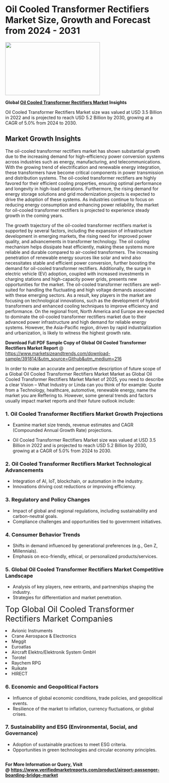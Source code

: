 <H1>Oil Cooled Transformer Rectifiers Market Size, Growth and Forecast from 2024 - 2031</H1><img class="aligncenter size-medium wp-image-584254" src="https://thirdeyenews.in/wp-content/uploads/2024/09/Global-Market-Research-300x168.jpeg" alt="" width="300" height="168" /><p><strong>Global&nbsp;<a href="https://www.marketsizeandtrends.com/download-sample/391814/&amp;utm_source=Github&utm_medium=216">Oil Cooled Transformer Rectifiers Market</a> Insights</strong></p><p>Oil Cooled Transformer Rectifiers Market size was valued at USD 3.5 Billion in 2022 and is projected to reach USD 5.2 Billion by 2030, growing at a CAGR of 5.0% from 2024 to 2030.</p><p><h2>Market Growth Insights</h2> <p>The oil-cooled transformer rectifiers market has shown substantial growth due to the increasing demand for high-efficiency power conversion systems across industries such as energy, manufacturing, and telecommunications. With the growing trend of electrification and renewable energy integration, these transformers have become critical components in power transmission and distribution systems. The oil-cooled transformer rectifiers are highly favored for their efficient cooling properties, ensuring optimal performance and longevity in high-load operations. Furthermore, the rising demand for energy storage solutions and grid modernization projects is expected to drive the adoption of these systems. As industries continue to focus on reducing energy consumption and enhancing power reliability, the market for oil-cooled transformer rectifiers is projected to experience steady growth in the coming years. </p> <p>The growth trajectory of the oil-cooled transformer rectifiers market is supported by several factors, including the expansion of infrastructure development in emerging markets, the rising need for improved power quality, and advancements in transformer technology. The oil cooling mechanism helps dissipate heat efficiently, making these systems more reliable and durable compared to air-cooled transformers. The increasing penetration of renewable energy sources like solar and wind also necessitates stable and efficient power conversion, further boosting the demand for oil-cooled transformer rectifiers. Additionally, the surge in electric vehicle (EV) adoption, coupled with increased investments in charging stations and high-capacity power grids, presents new opportunities for the market. The oil-cooled transformer rectifiers are well-suited for handling the fluctuating and high voltage demands associated with these emerging sectors. As a result, key players in the market are focusing on technological innovations, such as the development of hybrid transformers and enhanced cooling techniques to improve efficiency and performance. On the regional front, North America and Europe are expected to dominate the oil-cooled transformer rectifiers market due to their advanced power infrastructure and high demand for reliable energy systems. However, the Asia-Pacific region, driven by rapid industrialization and urbanization, is likely to witness the highest growth rate. </p><p><span class=""><strong>Download Full PDF Sample Copy of Global Oil Cooled Transformer Rectifiers Market Report</strong> @ <a href="https://www.marketsizeandtrends.com/download-sample/391814/&amp;utm_source=Github&utm_medium=216" target="_blank">https://www.marketsizeandtrends.com/download-sample/391814/&amp;utm_source=Github&utm_medium=216</a></span></p><p>In order to make an accurate and perceptive description of future scope of a Global&nbsp;Oil Cooled Transformer Rectifiers Market Market as Global&nbsp;Oil Cooled Transformer Rectifiers Market Market of 2025, you need to describe a clear Vision &ndash; What Industry or Linda can you think of for example: Quote from a Technology, healthcare, automotive, renewable energy, name the market you are Reffering to. However, some general trends and factors usually impact market reports and their future outlook include:</p><h3>1.&nbsp;<strong>Oil Cooled Transformer Rectifiers Market Growth Projections</strong></h3><ul><li>Examine market size trends, revenue estimates and CAGR (Compounded Annual Growth Rate) projections.</li><li><p>Oil Cooled Transformer Rectifiers Market size was valued at USD 3.5 Billion in 2022 and is projected to reach USD 5.2 Billion by 2030, growing at a CAGR of 5.0% from 2024 to 2030.</p></li></ul><h3>2.&nbsp;<strong>Oil Cooled Transformer Rectifiers Market Technological Advancements</strong></h3><ul><li>Integration of AI, IoT, blockchain, or automation in the industry.</li><li>Innovations driving cost reductions or improving efficiency.</li></ul><h3>3.&nbsp;<strong>Regulatory and Policy Changes</strong></h3><ul><li>Impact of global and regional regulations, including sustainability and carbon-neutral goals.</li><li>Compliance challenges and opportunities tied to government initiatives.</li></ul><h3>4.&nbsp;<strong>Consumer Behavior Trends</strong></h3><ul><li>Shifts in demand influenced by generational preferences (e.g., Gen Z, Millennials).</li><li>Emphasis on eco-friendly, ethical, or personalized products/services.</li></ul><h3>5.&nbsp;<strong>Global Oil Cooled Transformer Rectifiers Market Competitive Landscape</strong></h3><ul><li>Analysis of key players, new entrants, and partnerships shaping the industry.</li><li>Strategies for differentiation and market penetration.</li></ul><p data-pm-slice="1 1 []"><span style="color: inherit; font-family: inherit; font-size: 25px;">Top Global Oil Cooled Transformer Rectifiers Market Companies</span></p><div class="" data-test-id=""><p><li>Avionic Instruments</li><li> Crane Aerospace & Electronics</li><li> Meggit</li><li> Euroatlas</li><li> Aircraft Elektro/Elektronik System GmbH</li><li> Torotel</li><li> Raychem RPG</li><li> Ruikate</li><li> HIRECT</li></p></div><h3>6.&nbsp;<strong>Economic and Geopolitical Factors</strong></h3><ul><li>Influence of global economic conditions, trade policies, and geopolitical events.</li><li>Resilience of the market to inflation, currency fluctuations, or global crises.</li></ul><h3>7.&nbsp;<strong>Sustainability and ESG (Environmental, Social, and Governance)</strong></h3><ul><li>Adoption of sustainable practices to meet ESG criteria.</li><li>Opportunities in green technologies and circular economy principles.</li></ul><h2><strong style="font-size: 14px;">For More Information or Query, Visit @&nbsp;</strong><a style="background-color: #ffffff; font-size: 14px;" href="https://www.marketsizeandtrends.com/report/oil-cooled-transformer-rectifiers-market/" target="_blank">https://www.verifiedmarketreports.com/product/airport-passenger-boarding-bridge-market</a></h2>
